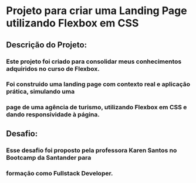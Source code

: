 # Projeto para criar uma Landing Page utilizando Flexbox em CSS

## Descrição do Projeto:

### Este projeto foi criado para consolidar meus conhecimentos adquiridos no curso de Flexbox.
### Foi construido uma landing page com contexto real e aplicação prática, simulando uma 
### page de uma agência de turismo, utilizando Flexbox em CSS e dando responsividade à página.

## Desafio:

### Esse desafio foi proposto pela professora Karen Santos no Bootcamp da Santander para 
### formação como Fullstack Developer.
